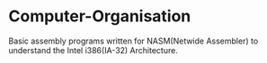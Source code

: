 # Computer-Organisation

Basic assembly programs written for NASM(Netwide Assembler) to understand the Intel i386(IA-32) Architecture.
